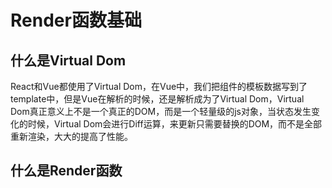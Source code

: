 # Render函数基础

## 什么是Virtual Dom

React和Vue都使用了Virtual Dom，在Vue中，我们把组件的模板数据写到了template中，但是Vue在解析的时候，还是解析成为了Virtual Dom，Virtual Dom真正意义上不是一个真正的DOM，而是一个轻量级的js对象，当状态发生变化的时候，Virtual Dom会进行Diff运算，来更新只需要替换的DOM，而不是全部重新渲染，大大的提高了性能。


## 什么是Render函数